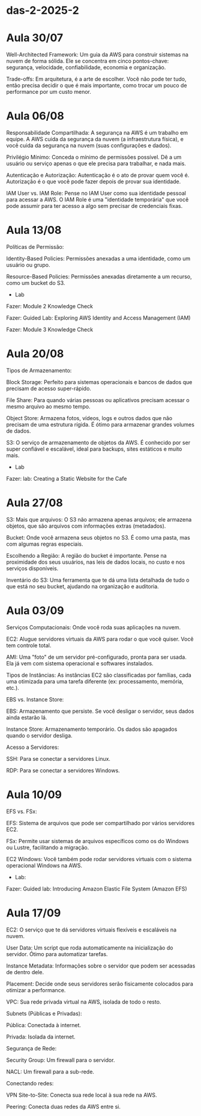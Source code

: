# das-2-2025-2


# Aula 30/07

Well-Architected Framework: Um guia da AWS para construir sistemas na nuvem de forma sólida. Ele se concentra em cinco pontos-chave: segurança, velocidade, confiabilidade, economia e organização.

Trade-offs: Em arquitetura, é a arte de escolher. Você não pode ter tudo, então precisa decidir o que é mais importante, como trocar um pouco de performance por um custo menor.


# Aula 06/08

Responsabilidade Compartilhada: A segurança na AWS é um trabalho em equipe. A AWS cuida da segurança da nuvem (a infraestrutura física), e você cuida da segurança na nuvem (suas configurações e dados).

Privilégio Mínimo: Conceda o mínimo de permissões possível. Dê a um usuário ou serviço apenas o que ele precisa para trabalhar, e nada mais.

Autenticação e Autorização: Autenticação é o ato de provar quem você é. Autorização é o que você pode fazer depois de provar sua identidade.

IAM User vs. IAM Role: Pense no IAM User como sua identidade pessoal para acessar a AWS. O IAM Role é uma "identidade temporária" que você pode assumir para ter acesso a algo sem precisar de credenciais fixas.


# Aula 13/08

Políticas de Permissão:

Identity-Based Policies: Permissões anexadas a uma identidade, como um usuário ou grupo.

Resource-Based Policies: Permissões anexadas diretamente a um recurso, como um bucket do S3.

- Lab

Fazer: Module 2 Knowledge Check

Fazer: Guided Lab: Exploring AWS Identity and Access Management (IAM)

Fazer: Module 3 Knowledge Check


# Aula 20/08

Tipos de Armazenamento:

Block Storage: Perfeito para sistemas operacionais e bancos de dados que precisam de acesso super-rápido.

File Share: Para quando várias pessoas ou aplicativos precisam acessar o mesmo arquivo ao mesmo tempo.

Object Store: Armazena fotos, vídeos, logs e outros dados que não precisam de uma estrutura rígida. É ótimo para armazenar grandes volumes de dados.

S3: O serviço de armazenamento de objetos da AWS. É conhecido por ser super confiável e escalável, ideal para backups, sites estáticos e muito mais.

- Lab

Fazer: lab: Creating a Static Website for the Cafe


# Aula 27/08

S3: Mais que arquivos: O S3 não armazena apenas arquivos; ele armazena objetos, que são arquivos com informações extras (metadados).

Bucket: Onde você armazena seus objetos no S3. É como uma pasta, mas com algumas regras especiais.

Escolhendo a Região: A região do bucket é importante. Pense na proximidade dos seus usuários, nas leis de dados locais, no custo e nos serviços disponíveis.

Inventário do S3: Uma ferramenta que te dá uma lista detalhada de tudo o que está no seu bucket, ajudando na organização e auditoria.


# Aula 03/09

Serviços Computacionais: Onde você roda suas aplicações na nuvem.

EC2: Alugue servidores virtuais da AWS para rodar o que você quiser. Você tem controle total.

AMI: Uma "foto" de um servidor pré-configurado, pronta para ser usada. Ela já vem com sistema operacional e softwares instalados.

Tipos de Instâncias: As instâncias EC2 são classificadas por famílias, cada uma otimizada para uma tarefa diferente (ex: processamento, memória, etc.).

EBS vs. Instance Store:

EBS: Armazenamento que persiste. Se você desligar o servidor, seus dados ainda estarão lá.

Instance Store: Armazenamento temporário. Os dados são apagados quando o servidor desliga.

Acesso a Servidores:

SSH: Para se conectar a servidores Linux.

RDP: Para se conectar a servidores Windows.


# Aula 10/09

EFS vs. FSx:

EFS: Sistema de arquivos que pode ser compartilhado por vários servidores EC2.

FSx: Permite usar sistemas de arquivos específicos como os do Windows ou Lustre, facilitando a migração.

EC2 Windows: Você também pode rodar servidores virtuais com o sistema operacional Windows na AWS.

- Lab:

Fazer: Guided lab: Introducing Amazon Elastic File System (Amazon EFS)


# Aula 17/09

EC2: O serviço que te dá servidores virtuais flexíveis e escaláveis na nuvem.

User Data: Um script que roda automaticamente na inicialização do servidor. Ótimo para automatizar tarefas.

Instance Metadata: Informações sobre o servidor que podem ser acessadas de dentro dele.

Placement: Decide onde seus servidores serão fisicamente colocados para otimizar a performance.

VPC: Sua rede privada virtual na AWS, isolada de todo o resto.

Subnets (Públicas e Privadas):

Pública: Conectada à internet.

Privada: Isolada da internet.

Segurança de Rede:

Security Group: Um firewall para o servidor.

NACL: Um firewall para a sub-rede.

Conectando redes:

VPN Site-to-Site: Conecta sua rede local à sua rede na AWS.

Peering: Conecta duas redes da AWS entre si.

